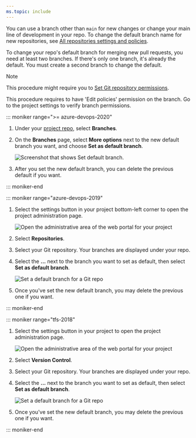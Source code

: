 ```yaml
---
ms.topic: include
---
```


You can use a branch other than `main` for new changes or change your main line of development in your repo. To change the default branch name for new repositories, see [All repositories settings and policies](../repository-settings.md#all-repositories-settings-and-policies).

To change your repo's default branch for merging new pull requests, you need at least two branches. If there's only one branch, it's already the default. You must create a second branch to change the default.

>[!NOTE]
>This procedure might require you to [Set Git repository permissions](../set-git-repository-permissions.md).
>
>This procedure requires to have 'Edit policies' permission on the branch. Go to the project settings to verify branch permissions.

::: moniker range=">= azure-devops-2020"

1. Under your [project repo](../../../project/navigation/go-to-project-repo.md), select **Branches**.

1. On the **Branches** page, select **More options** next to the new default branch you want, and choose **Set as default branch**.

   ![Screenshot that shows Set default branch.](/azure/devops/repos/git/media/pull-requests/set-default-branch-in-product.png)

1. After you set the new default branch, you can delete the previous default if you want.

::: moniker-end

::: moniker range="azure-devops-2019"

1. Select the settings button in your project bottom-left corner to open the project administration page.

   ![Open the administrative area of the web portal for your project](/azure/devops/repos/git/media/pull-requests/gear-icon-settings-2019.png)

1. Select **Repositories**.

1. Select your Git repository. Your branches are displayed under your repo.

1. Select the **...** next to the branch you want to set as default, then select **Set as default branch**.

   ![Set a default branch for a Git repo](/azure/devops/repos/git/media/pull-requests/set-default-branch-2019.png)

1. Once you've set the new default branch, you may delete the previous one if you want.

::: moniker-end

::: moniker range="tfs-2018"

1. Select the settings button in your project to open the project administration page.

   ![Open the administrative area of the web portal for your project](/azure/devops/repos/git/media/pull-requests/gear_icon_settings.png)

1. Select **Version Control**.

1. Select your Git repository. Your branches are displayed under your repo.

1. Select the **...** next to the branch you want to set as default, then select **Set as default branch**.

   ![Set a default branch for a Git repo](/azure/devops/repos/git/media/pull-requests/set_default_branch.png)

1. Once you've set the new default branch, you may delete the previous one if you want.

::: moniker-end
